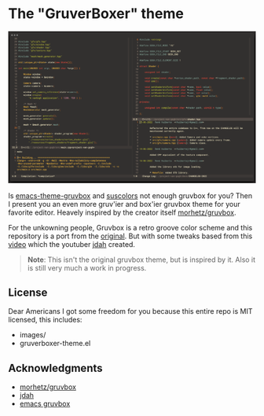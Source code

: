# The "GruverBoxer" theme

![Gruverboxer](./images/gruverboxer-theme-version-1.png)

Is [emacs-theme-gruvbox](https://github.com/greduan/emacs-theme-gruvbox) and
[suscolors](https://github.com/TheSuspiciousWombat/suscolors-emacs) not enough
gruvbox for you? Then I present you an even more gruv'ier and box'ier gruvbox
theme for your favorite editor. Heavely inspired by the creator itself 
[morhetz/gruvbox](https://github.com/morhetz/gruvbox).

For the unkowning people, Gruvbox is a retro groove color scheme and this 
repository is a port from the [original](https://github.com/morhetz/gruvbox).
But with some tweaks based from this [video](https://www.youtube.com/watch?v=u8wrPlpeO5A) 
which the youtuber [jdah](https://www.youtube.com/c/jdhvideo) created. 

> **Note**: This isn't the original gruvbox theme, but is inspired by it. Also
> it is still very much a work in progress.

## License
Dear Americans I got some freedom for you because this entire repo is MIT
licensed, this includes:

- images/ 
- gruverboxer-theme.el

## Acknowledgments

* [morhetz/gruvbox](https://github.com/morhetz/gruvbox)
* [jdah](https://www.youtube.com/watch?v=u8wrPlpeO5A)
* [emacs gruvbox](https://github.com/greduan/emacs-theme-gruvbox)
